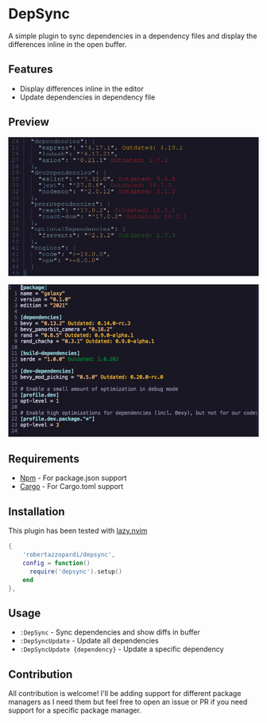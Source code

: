 # DepSync

A simple plugin to sync dependencies in a dependency files and display the differences inline in the open buffer.

## Features

- Display differences inline in the editor
- Update dependencies in dependency file

## Preview

![DepSyncNpm](./assets/buffer_view.png)

![DepSync](./assets/cargo-toml-sync.png)

## Requirements

- [Npm](https://www.npmjs.com/) - For package.json support
- [Cargo](https://github.com/rust-lang/cargo) - For Cargo.toml support

## Installation

This plugin has been tested with [lazy.nvim](https://github.com/folke/lazy.nvim)

```lua
{
    'robertazzopardi/depsync',
    config = function()
      require('depsync').setup()
    end
},
```

## Usage

- `:DepSync` - Sync dependencies and show diffs in buffer
- `:DepSyncUpdate` - Update all dependencies
- `:DepSyncUpdate {dependency}` - Update a specific dependency

## Contribution

All contribution is welcome! I'll be adding support for different package managers as I need them but feel free to open an issue or PR if you need support for a specific package manager.

